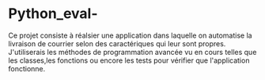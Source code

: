 # Python_eval-
Ce projet consiste à réalsier une application dans laquelle on automatise la livraison de courrier selon des caractériques qui leur sont propres.
J'utiliserais les méthodes de programmation avancée vu en cours telles que les classes,les fonctions ou encore les tests pour vérifier que l'application fonctionne.
